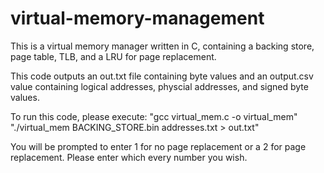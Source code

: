 # virtual-memory-management
This is a virtual memory manager written in C, containing a backing store, page table, TLB, and a LRU for page replacement.

This code outputs an out.txt file containing byte values and an output.csv value containing logical addresses, physcial addresses, and signed byte values.

To run this code, please execute:
  "gcc virtual_mem.c -o virtual_mem"
  "./virtual_mem BACKING_STORE.bin addresses.txt > out.txt"
  
You will be prompted to enter 1 for no page replacement or a 2 for page replacement. Please enter which every number you wish.
